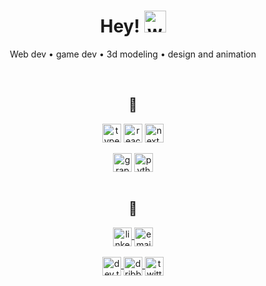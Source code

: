 <div align="center">
  <h1 align="center">
    Hey!
    <img
      alt="waving hand"
      width="35"
      src="https://user-images.githubusercontent.com/31671898/218993520-f832e827-77cb-4a5f-97dc-3613192aa324.gif"
    />
  </h1>
  <p>
    Web dev • game dev • 3d modeling • design and animation
  </p>
</div>

<br />

<div>
  <h2 align="center">🚀</h2>
  <div align="center">
    <img
      align="center"
      src="https://img.shields.io/badge/Typescript-3178c6?style=for-the-badge&logo=typescript&logoColor=white"
      alt="typescript skill"
      height="30"
    />
    <img
      align="center"
      src="https://img.shields.io/badge/React-61dafb?style=for-the-badge&logo=react&logoColor=black"
      alt="react skill"
      height="30"
    />
    <img
      align="center"
      src="https://img.shields.io/badge/Next.js-FFFFFF?style=for-the-badge&logo=next.js&logoColor=black"
      alt="next.js skill"
      height="30"
    />
  </div>

  <br />

  <div align="center">
    <img
      align="center"
      src="https://img.shields.io/badge/GraphQL-e10098?style=for-the-badge&logo=graphql&logoColor=white"
      alt="graphql skill"
      height="30"
    />
    <img
      align="center"
      src="https://img.shields.io/badge/Python-3776AB?style=for-the-badge&logo=python&logoColor=white"
      alt="python skill"
      height="30"
    />
  </div>
</div>

<br />

<div>
  <h2 align="center">🤙</h2>
  <div align="center">
    <a href="https://www.linkedin.com/in/brunhilde-vink/" target="blank">
      <img
        align="center"
        src="https://img.shields.io/badge/linkedin-%231DA1F2.svg?style=for-the-badge&logo=linkedin&logoColor=white"
        alt="linkedin profile brunhilde"
        height="30"
      />
    </a>
    <a href="mailto:brunhildevink1995@gmail.com" target="blank">
      <img
        align="center"
        src="https://img.shields.io/badge/gmail-EA4335.svg?style=for-the-badge&logo=gmail&logoColor=white"
        alt="email brunhilde"
        height="30"
      />
    </a>
  </div>
  <br />
  <div align="center">
    <a href="https://dev.to/brunhildevink" target="blank">
      <img
        align="center"
        src="https://img.shields.io/badge/dev.to-0A0A0A?style=for-the-badge&logo=dev.to&logoColor=white"
        alt="dev.to brunhilde"
        height="30"
      />
    </a>
    <a href="https://dribbble.com/Bruunke" target="blank">
      <img
        align="center"
        src="https://img.shields.io/badge/Dribbble-EA4C89?style=for-the-badge&logo=dribbble&logoColor=white"
        alt="dribbble brunhilde"
        height="30"
      />
    </a>
    <a href="https://twitter.com/bruunke" target="blank">
      <img
        align="center"
        src="https://img.shields.io/badge/twitter-1DA1F2.svg?style=for-the-badge&logo=twitter&logoColor=white"
        alt="twitter brunhilde"
        height="30"
      />
    </a>
  </div>
</div>

<br />
